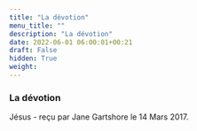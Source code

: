 ```yaml
---
title: "La dévotion"
menu_title: ""
description: "La dévotion"
date: 2022-06-01 06:00:01+00:21
draft: False
hidden: True
weight:
---
```

### La dévotion

Jésus - reçu par Jane Gartshore le 14 Mars 2017.



